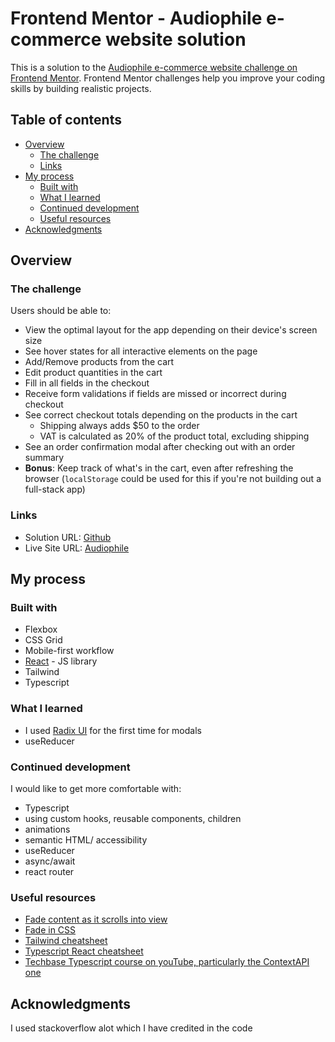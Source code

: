 # Frontend Mentor - Audiophile e-commerce website solution

This is a solution to the [Audiophile e-commerce website challenge on Frontend Mentor](https://www.frontendmentor.io/challenges/audiophile-ecommerce-website-C8cuSd_wx). Frontend Mentor challenges help you improve your coding skills by building realistic projects. 

## Table of contents

- [Overview](#overview)
  - [The challenge](#the-challenge)
  - [Links](#links)
- [My process](#my-process)
  - [Built with](#built-with)
  - [What I learned](#what-i-learned)
  - [Continued development](#continued-development)
  - [Useful resources](#useful-resources)
- [Acknowledgments](#acknowledgments)


## Overview

### The challenge

Users should be able to:

- View the optimal layout for the app depending on their device's screen size
- See hover states for all interactive elements on the page
- Add/Remove products from the cart
- Edit product quantities in the cart
- Fill in all fields in the checkout
- Receive form validations if fields are missed or incorrect during checkout
- See correct checkout totals depending on the products in the cart
  - Shipping always adds $50 to the order
  - VAT is calculated as 20% of the product total, excluding shipping
- See an order confirmation modal after checking out with an order summary
- **Bonus**: Keep track of what's in the cart, even after refreshing the browser (`localStorage` could be used for this if you're not building out a full-stack app)


### Links

- Solution URL: [Github](https://github.com/jessabc/audiophile)
- Live Site URL: [Audiophile](https://audiophile-sound.netlify.app)

## My process

### Built with

- Flexbox
- CSS Grid
- Mobile-first workflow
- [React](https://reactjs.org/) - JS library
- Tailwind
- Typescript


### What I learned

- I used [Radix UI](https://www.radix-ui.com/) for the first time for modals 
- useReducer


### Continued development

I would like to get more comfortable with:
- Typescript
- using custom hooks, reusable components, children
- animations
- semantic HTML/ accessibility
- useReducer
- async/await
- react router


### Useful resources

- [Fade content as it scrolls into view](https://dev.to/selbekk/how-to-fade-in-content-as-it-scrolls-into-view-10j4) 
- [Fade in CSS](https://blog.hubspot.com/website/css-fade-in)
- [Tailwind cheatsheet](https://tailwindcomponents.com/cheatsheet/)
- [Typescript React cheatsheet](https://react-typescript-cheatsheet.netlify.app/)
- [Techbase Typescript course on youTube, particularly the ContextAPI one](https://www.youtube.com/watch?v=bmxQzJHFCV8&list=PLG-Mk4wQm9_LyKE5EwoZz2_GGXR-zJ5Ml&index=5&pp=iAQB)


## Acknowledgments

I used stackoverflow alot which I have credited in the code


